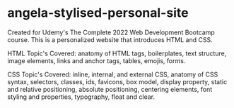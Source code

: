 # angela-stylised-personal-site
Created for Udemy's The Complete 2022 Web Development Bootcamp course. This is a personalized website that introduces HTML and CSS. 

HTML Topic's Covered: anatomy of HTML tags, boilerplates, text structure, image elements, links and anchor tags, tables, emojis, forms.

CSS Topic's Covered: inline, internal, and external CSS, anatomy of CSS syntax, selectors, classes, ids, favicons, box model, display property, static and relative positioning, absolute positioning, centering elements, font styling and properties, typography, float and clear. 
